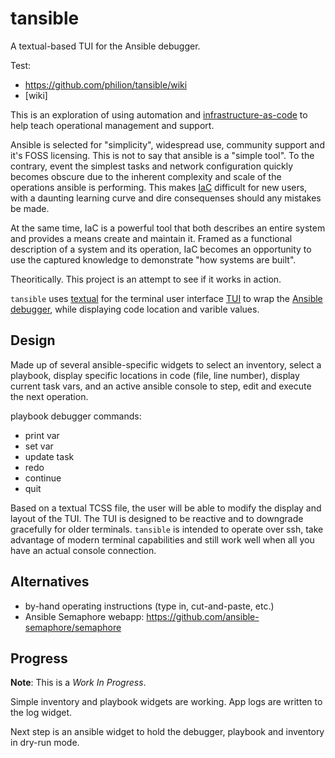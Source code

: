 # tansible
A textual-based TUI for the Ansible debugger.

Test: 
* https://github.com/philion/tansible/wiki
* [wiki]

This is an exploration of using automation and [infrastructure-as-code](https://en.wikipedia.org/wiki/Infrastructure_as_code) to help teach operational management and support.

Ansible is selected for "simplicity", widespread use, community support and it's FOSS licensing. This is not to say that ansible is a "simple tool". To the contrary, event the simplest tasks and network configuration quickly becomes obscure due to the inherent complexity and scale of the operations ansible is performing. This makes [IaC](https://en.wikipedia.org/wiki/Infrastructure_as_code) difficult for new users, with a daunting learning curve and dire consequenses should any mistakes be made.

At the same time, IaC is a powerful tool that both describes an entire system and provides a means create and maintain it. Framed as a functional description of a system and its operation, IaC becomes an opportunity to use the captured knowledge to demonstrate "how systems are built".

Theoritically. This project is an attempt to see if it works in action.

`tansible` uses [textual](https://github.com/Textualize/textual) for the terminal user interface [TUI](https://en.wikipedia.org/wiki/Text-based_user_interface) to wrap the [Ansible debugger](https://docs.ansible.com/ansible/2.9/user_guide/playbooks_debugger.html), while displaying code location and varible values.

## Design

Made up of several ansible-specific widgets to select an inventory, select a playbook, display specific locations in code (file, line number), display current task vars, and an active ansible console to step, edit and execute the next operation.

playbook debugger commands:
* print var
* set var
* update task
* redo
* continue
* quit

Based on a textual TCSS file, the user will be able to modify the display and layout of the TUI. The TUI is designed to be reactive and to downgrade gracefully for older terminals. `tansible` is intended to operate over ssh, take advantage of modern terminal capabilities and still work well when all you have an actual console connection.

## Alternatives

* by-hand operating instructions (type in, cut-and-paste, etc.)
* Ansible Semaphore webapp: https://github.com/ansible-semaphore/semaphore

## Progress

**Note**: This is a *Work In Progress*.

Simple inventory and playbook widgets are working. App logs are written to the log widget.

Next step is an ansible widget to hold the debugger, playbook and inventory in dry-run mode.
